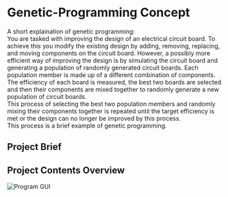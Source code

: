 # Genetic-Programming Concept

A short explaination of genetic programming:  
You are tasked with improving the design of an electrical circuit board. To achieve this you modify the existing design by adding, 
removing, replacing, and moving components on the circuit board. However, a possibly more efficient way of improving the design
is by simulating the circuit board and generating a population of randomly generated circuit boards. Each population member is made up
of a different combination of components. The efficiency of each board is measured, the best two boards are selected and 
then their components are mixed together to randomly generate a new population of circuit boards.  
This process of selecting the best two population members and randomly mixing their components together is repeated 
until the target efficiency is met or the design can no longer be improved by this process.  
This process is a brief example of genetic programming. 

## Project Brief

## Project Contents Overview

![Program GUI](https://github.com/LeeTaylorNewcastle/Genetic-Programming/blob/main/imgs/gui.png?raw=true)
